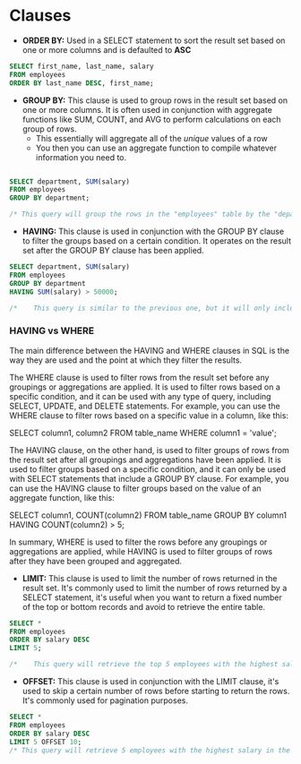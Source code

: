 # Clauses

- **ORDER BY:** Used in a SELECT statement to sort the result set based on one or more columns and is defaulted to **ASC**

```sql
SELECT first_name, last_name, salary
FROM employees
ORDER BY last_name DESC, first_name;
```

- **GROUP BY:** This clause is used to group rows in the result set based on one or more columns. It is often used in conjunction with aggregate functions like SUM, COUNT, and AVG to perform calculations on each group of rows.
    - This essentially will aggregate all of the *unique* values of a row
    - You then you can use an aggregate function to compile whatever information you need to. 

```sql

SELECT department, SUM(salary)
FROM employees
GROUP BY department;

/* This query will group the rows in the "employees" table by the "department" column and calculate the sum of the "salary" column for each group. The result set will have one row for each unique department, with the department name and the total salary for that department.*/
``` 


- **HAVING:** This clause is used in conjunction with the GROUP BY clause to filter the groups based on a certain condition. It operates on the result set after the GROUP BY clause has been applied.


```sql 
SELECT department, SUM(salary)
FROM employees
GROUP BY department
HAVING SUM(salary) > 50000;

/*    This query is similar to the previous one, but it will only include the departments that have a total salary greater than 50000. */
```
### **HAVING vs WHERE**
The main difference between the HAVING and WHERE clauses in SQL is the way they are used and the point at which they filter the results.

The WHERE clause is used to filter rows from the result set before any groupings or aggregations are applied. It is used to filter rows based on a specific condition, and it can be used with any type of query, including SELECT, UPDATE, and DELETE statements. For example, you can use the WHERE clause to filter rows based on a specific value in a column, like this:

SELECT column1, column2 FROM table_name WHERE column1 = 'value';

The HAVING clause, on the other hand, is used to filter groups of rows from the result set after all groupings and aggregations have been applied. It is used to filter groups based on a specific condition, and it can only be used with SELECT statements that include a GROUP BY clause. For example, you can use the HAVING clause to filter groups based on the value of an aggregate function, like this:

SELECT column1, COUNT(column2) FROM table_name GROUP BY column1 HAVING COUNT(column2) > 5;

In summary, WHERE is used to filter the rows before any groupings or aggregations are applied, while HAVING is used to filter groups of rows after they have been grouped and aggregated.

- **LIMIT:** This clause is used to limit the number of rows returned in the result set. It's commonly used to limit the number of rows returned by a SELECT statement, it's useful when you want to return a fixed number of the top or bottom records and avoid to retrieve the entire table.

```sql 
SELECT *
FROM employees
ORDER BY salary DESC
LIMIT 5;

/*    This query will retrieve the top 5 employees with the highest salary in the "employees" table.*/
```


- **OFFSET:** This clause is used in conjunction with the LIMIT clause, it's used to skip a certain number of rows before starting to return the rows. It's commonly used for pagination purposes.
```sql 
SELECT *
FROM employees
ORDER BY salary DESC
LIMIT 5 OFFSET 10;
/* This query will retrieve 5 employees with the highest salary in the "employees" table after skipping the first 10 rows, this can be useful when you are implementing pagination feature on your application and want to retrieve the next page of data. */
```
